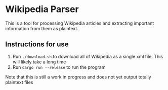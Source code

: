 # Wikipedia Parser
This is a tool for processing Wikipedia articles and extracting important information from them as plaintext.

## Instructions for use
1. Run `./download.sh` to download all of Wikipedia as a single xml file. This will likely take a long time
2. Run `cargo run --release` to run the program

Note that this is still a work in progress and does not yet output totally plaintext files
